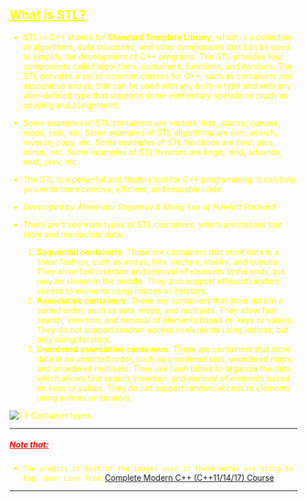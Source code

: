 ## <font color="yellow"><u>What is STL?</u></f>

- STL in C++ stands for **Standard Template Library**, which is a collection of algorithms, data structures, and other components that can be used to simplify the development of C++ programs. The STL provides four components called algorithms, containers, functions, and iterators. The STL provides a set of common classes for C++, such as containers and associative arrays, that can be used with any built-in type and with any user-defined type that supports some elementary operations (such as copying and assignment).

- Some examples of STL containers are vectors, lists, stacks, queues, maps, sets, etc. Some examples of STL algorithms are sort, search, reverse, copy, etc. Some examples of STL functions are bind, plus, minus, etc. Some examples of STL iterators are begin, end, advance, next, prev, etc.

- The STL is a powerful and flexible tool for C++ programming. It can help you write more concise, efficient, and reusable code.

- *Developed by Alexander Stepenov & Meng Lee at Hewlett Packard*

- There are three main types of STL containers, which are classes that store and manipulate data:

	1. **Sequential containers**: These are containers that store data in a linear fashion, such as arrays, lists, vectors, stacks, and queues. They allow fast insertion and removal of elements at the ends, but may be slower in the middle. They also support efficient random access to elements using indices or iterators.
	2. **Associative containers**: These are containers that store data in a sorted order, such as sets, maps, and multisets. They allow fast search, insertion, and removal of elements based on keys or values. They do not support random access to elements using indices, but only using iterators.
	3. **Unordered associative containers**: These are containers that store data in an unsorted order, such as unordered sets, unordered maps, and unordered multisets. They use hash tables to organize the data, which allows fast search, insertion, and removal of elements based on keys or values. They do not support random access to elements using indices or iterators.

![1 1-Container types](https://github.com/Ali-Elbana/STL-Notes/assets/97269796/58d0548a-1cf7-46cb-aaa9-de559ea76100)

---
##### <font color="red"><u>Note that:</u></font> 

- `The credits of most of the images used in these notes are going to Eng. Umar Lone from:`[Complete Modern C++ (C++11/14/17) Course](https://www.udemy.com/course/beg-modern-cpp/)

---
